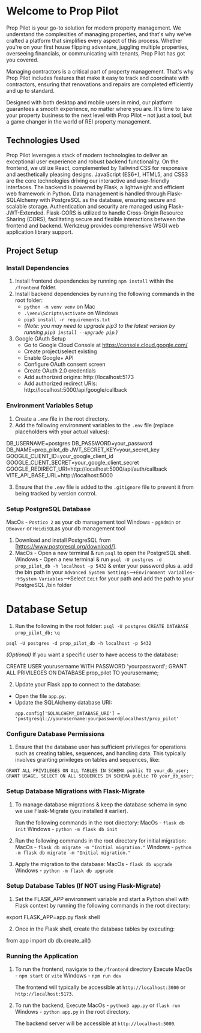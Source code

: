 # Welcome to Prop Pilot

Prop Pilot is your go-to solution for modern property management. We understand
the complexities of managing properties, and that's why we've crafted a platform
that simplifies every aspect of this process. Whether you're on your first house
flipping adventure, juggling multiple properties, overseeing financials, or
communicating with tenants, Prop Pilot has got you covered.

Managing contractors is a critical part of property management. That's why Prop
Pilot includes features that make it easy to track and coordinate with contractors,
ensuring that renovations and repairs are completed efficiently and up to standard.

Designed with both desktop and mobile users in mind, our platform guarantees a
smooth experience, no matter where you are. It's time to take your property
business to the next level with Prop Pilot – not just a tool, but a game changer
in the world of REI property management.

## Technologies Used

Prop Pilot leverages a stack of modern technologies to deliver an exceptional
user experience and robust backend functionality. On the frontend, we utilize
React, complemented by Tailwind CSS for responsive and aesthetically pleasing
designs. JavaScript (ES6+), HTML5, and CSS3 are the core technologies driving
our interactive and user-friendly interfaces. The backend is powered by Flask,
a lightweight and efficient web framework in Python. Data management is handled
through Flask-SQLAlchemy with PostgreSQL as the database, ensuring secure and
scalable storage. Authentication and security are managed using Flask-JWT-Extended.
Flask-CORS is utilized to handle Cross-Origin Resource Sharing (CORS), facilitating
secure and flexible interactions between the frontend and backend. Werkzeug provides
comprehensive WSGI web application library support.

## Project Setup

### Install Dependencies

1. Install frontend dependencies by running `npm install` within the `/frontend` folder.
2. Install backend dependencies by running the following commands in the root folder:
   - `python -m venv venv` on Mac
   -  `.\venv\Scripts\activate` on Windows
   - `pip3 install -r requirements.txt`
   - _(Note: you may need to upgrade pip3 to the latest version by running `pip3 install --upgrade pip`.)_
3. Google OAuth Setup
   - Go to Google Cloud Console at https://console.cloud.google.com/
   - Create project/select existing
   - Enable Google+ API
   - Configure OAuth consent screen
   - Create OAuth 2.0 credentials
   - Add authorized origins:
      http://localhost:5173
   - Add authorized redirect URIs:
      http://localhost:5000/api/google/callback

### Environment Variables Setup

1. Create a `.env` file in the root directory.
2. Add the following environment variables to the `.env` file (replace placeholders with your actual values):

DB_USERNAME=postgres
DB_PASSWORD=your_password
DB_NAME=prop_pilot_db
JWT_SECRET_KEY=your_secret_key
GOOGLE_CLIENT_ID=your_google_client_id
GOOGLE_CLIENT_SECRET=your_google_client_secret
GOOGLE_REDIRECT_URI=http://localhost:5000/api/auth/callback
VITE_API_BASE_URL=http://localhost:5000

3. Ensure that the `.env` file is added to the `.gitignore` file to prevent it from
   being tracked by version control.

### Setup PostgreSQL Database

MacOs - `Postico 2` as your db management tool
Windows - `pgAdmin` or `DBeaver` or `HeidiSQL`as your db management tool

1. Download and install PostgreSQL from [https://www.postgresql.org/download/].
2. MacOs - Open a new terminal & run `psql` to open the PostgreSQL shell.
   Windows - Open a new terminal & run `psql -U postgres -d prop_pilot_db -h localhost -p 5432`
   & enter your password plus
   a. add the bin path in your `Advanced System Settings`-->`Environment Variables`-->`System Variables`-->Select `Edit` for your path and add the path to your PostgreSQL /bin folder

# Database Setup
1. Run the following in the root folder:
`psql -U postgres`
`CREATE DATABASE prop_pilot_db;`
`\q`

`psql -U postgres -d prop_pilot_db -h localhost -p 5432`

_(Optional)_ If you want a specific user to have access to the database:

CREATE USER yourusername WITH PASSWORD 'yourpassword';
GRANT ALL PRIVILEGES ON DATABASE prop_pilot TO yourusername;

2. Update your Flask app to connect to the database:

- Open the file `app.py`.
- Update the SQLAlchemy database URI:
  ```
  app.config['SQLALCHEMY_DATABASE_URI'] = 'postgresql://yourusername:yourpassword@localhost/prop_pilot'
  ```

### Configure Database Permissions

1. Ensure that the database user has sufficient privileges for operations
   such as creating tables, sequences, and handling data. This typically
   involves granting privileges on tables and sequences, like:

`GRANT ALL PRIVILEGES ON ALL TABLES IN SCHEMA public TO your_db_user;`
`GRANT USAGE, SELECT ON ALL SEQUENCES IN SCHEMA public TO your_db_user;`

### Setup Database Migrations with Flask-Migrate

1. To manage database migrations & keep the database schema in sync we use Flask-Migrate
   (you installed it earlier).

   Run the following commands in the root directory:
   MacOs - `flask db init`
   Windows - `python -m flask db init`

2. Run the following commands in the root directory for initial migration:
   MacOs - `flask db migrate -m "Initial migration."`
   Windows - `python -m flask db migrate -m "Initial migration."`

3. Apply the migration to the database:
   MacOs - `flask db upgrade`
   Windows - `python -m flask db upgrade`

### Setup Database Tables (If NOT using Flask-Migrate)

1. Set the FLASK_APP environment variable and start a Python shell with Flask
   context by running the following commands in the root directory:

export FLASK_APP=app.py
flask shell

2. Once in the Flask shell, create the database tables by executing:

from app import db
db.create_all()

### Running the Application

1. To run the frontend, navigate to the `/frontend` directory
   Execute
   MacOs - `npm start` or `vite`
   Windows - `npm run dev`

   The frontend will typically be accessible at
   `http://localhost:3000` or `http://localhost:5173`.

2. To run the backend,
   Execute
   MacOs - `python3 app.py` or `flask run`
   Windows - `python app.py` in the root directory.

   The backend server will be accessible at `http://localhost:5000`.
